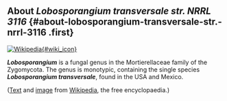 About *Lobosporangium transversale str. NRRL 3116* {#about-lobosporangium-transversale-str.-nrrl-3116 .first}
--------------------------------------------------

[![Wikipedia](/img/wikipedia_logo_v2_en.png){#wiki_icon}](http://en.wikipedia.org/wiki/Lobosporangium_)

***Lobosporangium*** is a fungal genus in the Mortierellaceae family of
the Zygomycota. The genus is monotypic, containing the single species
***Lobosporangium transversale***, found in the USA and Mexico.

([Text](http://en.wikipedia.org/wiki/Lobosporangium_) and
[image](https://commons.wikimedia.org/wiki/File:Lobosporangium_transversalis_1.jpg)
from [Wikipedia](http://en.wikipedia.org/), the free encyclopaedia.)
